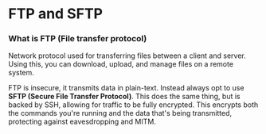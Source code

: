 
# FTP and SFTP

### What is FTP (File transfer protocol)
Network protocol used for transferring files between a client and server. Using this, you can download, upload, and manage files on a remote system. 

FTP is insecure, it transmits data in plain-text. Instead always opt to use **SFTP (Secure File Transfer Protocol)**. This does the same thing, but is backed by SSH, allowing for traffic to be fully encrypted. This encrypts both the commands you're running and the data that's being transmitted, protecting against eavesdropping and MITM.